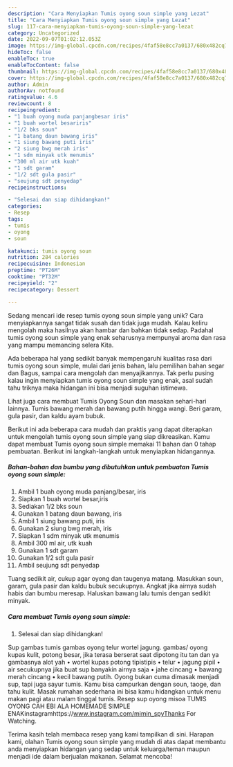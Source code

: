 ```yaml
---
description: "Cara Menyiapkan Tumis oyong soun simple yang Lezat"
title: "Cara Menyiapkan Tumis oyong soun simple yang Lezat"
slug: 117-cara-menyiapkan-tumis-oyong-soun-simple-yang-lezat
category: Uncategorized
date: 2022-09-07T01:02:12.053Z
image: https://img-global.cpcdn.com/recipes/4faf58e8cc7a0137/680x482cq70/tumis-oyong-soun-simple-foto-resep-utama.jpg
hideToc: false
enableToc: true
enableTocContent: false
thumbnail: https://img-global.cpcdn.com/recipes/4faf58e8cc7a0137/680x482cq70/tumis-oyong-soun-simple-foto-resep-utama.jpg
cover: https://img-global.cpcdn.com/recipes/4faf58e8cc7a0137/680x482cq70/tumis-oyong-soun-simple-foto-resep-utama.jpg
author: Admin
authorAv: notfound
ratingvalue: 4.6
reviewcount: 8
recipeingredient:
- "1 buah oyong muda panjangbesar iris"
- "1 buah wortel besariris"
- "1/2 bks soun"
- "1 batang daun bawang iris"
- "1 siung bawang puti iris"
- "2 siung bwg merah iris"
- "1 sdm minyak utk menumis"
- "300 ml air utk kuah"
- "1 sdt garam"
- "1/2 sdt gula pasir"
- "seujung sdt penyedap"
recipeinstructions:

- "Selesai dan siap dihidangkan!"
categories:
- Resep
tags:
- tumis
- oyong
- soun

katakunci: tumis oyong soun 
nutrition: 284 calories
recipecuisine: Indonesian
preptime: "PT26M"
cooktime: "PT32M"
recipeyield: "2"
recipecategory: Dessert

---
```





Sedang mencari ide resep tumis oyong soun simple yang unik? Cara menyiapkannya sangat tidak susah dan tidak juga mudah. Kalau keliru mengolah maka hasilnya akan hambar dan bahkan tidak sedap. Padahal tumis oyong soun simple yang enak seharusnya mempunyai aroma dan rasa yang mampu memancing selera Kita.





Ada beberapa hal yang sedikit banyak mempengaruhi kualitas rasa dari tumis oyong soun simple, mulai dari jenis bahan, lalu pemilihan bahan segar dan Bagus, sampai cara mengolah dan menyajikannya. Tak perlu pusing kalau ingin menyiapkan tumis oyong soun simple yang enak,      asal sudah tahu triknya maka hidangan ini bisa menjadi suguhan istimewa.














Lihat juga cara membuat Tumis Oyong Soun dan masakan sehari-hari lainnya. Tumis bawang merah dan bawang putih hingga wangi. Beri garam, gula pasir, dan kaldu ayam bubuk.






Berikut ini ada beberapa cara mudah dan praktis yang dapat diterapkan untuk mengolah tumis oyong soun simple yang siap dikreasikan. Kamu dapat membuat Tumis oyong soun simple memakai 11 bahan dan 0 tahap pembuatan. Berikut ini langkah-langkah untuk menyiapkan hidangannya.

<!--inarticleads1-->

##### Bahan-bahan dan bumbu yang dibutuhkan untuk pembuatan Tumis oyong soun simple:

1. Ambil 1 buah oyong muda panjang/besar, iris
1. Siapkan 1 buah wortel besar,iris
1. Sediakan 1/2 bks soun
1. Gunakan 1 batang daun bawang, iris
1. Ambil 1 siung bawang puti, iris
1. Gunakan 2 siung bwg merah, iris
1. Siapkan 1 sdm minyak utk menumis
1. Ambil 300 ml air, utk kuah
1. Gunakan 1 sdt garam
1. Gunakan 1/2 sdt gula pasir
1. Ambil seujung sdt penyedap


Tuang sedikit air, cukup agar oyong dan taugenya matang. Masukkan soun, garam, gula pasir dan kaldu bubuk secukupnya. Angkat jika airnya sudah habis dan bumbu meresap. Haluskan bawang lalu tumis dengan sedikit minyak. 

<!--inarticleads2-->

##### Cara membuat Tumis oyong soun simple:


1. Selesai dan siap dihidangkan!

Sup gambas tumis gambas oyong telur wortel jagung. gambas/ oyong kupas kulit, potong besar, jika terasa berserat saat dipotong itu tan dan ya gambasnya alot yah • wortel kupas potong tipistipis • telur • jagung pipil • air secukupnya jika buat sup banyakin airnya saja • jahe cincang • bawang merah cincang • kecil bawang putih. Oyong bukan cuma dimasak menjadi sup, tapi juga sayur tumis. Kamu bisa campurkan dengan soun, taoge, dan tahu kulit. Masak rumahan sederhana ini bisa kamu hidangkan untuk menu makan pagi atau malam tinggal tumis. Resep sup oyong misoa TUMIS OYONG CAH EBI ALA HOMEMADE SIMPLE ENAKinstagramhttps://www.instagram.com/mimin_spyThanks For Watching. 

Terima kasih telah membaca resep yang kami tampilkan di sini. Harapan kami, olahan Tumis oyong soun simple yang mudah di atas dapat membantu anda menyiapkan hidangan yang sedap untuk keluarga/teman maupun menjadi ide dalam berjualan makanan. Selamat mencoba!
